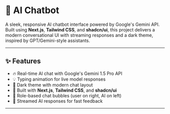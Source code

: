 # 💬 AI Chatbot

A sleek, responsive AI chatbot interface powered by Google's Gemini API. Built using **Next.js**, **Tailwind CSS**, and **shadcn/ui**, this project delivers a modern conversational UI with streaming responses and a dark theme, inspired by GPT/Gemini-style assistants.

---

## ✨ Features

- 🔥 Real-time AI chat with Google's Gemini 1.5 Pro API
- 💡 Typing animation for live model responses
- 🌙 Dark theme with modern chat layout
- 🧱 Built with **Next.js**, **Tailwind CSS**, and **shadcn/ui**
- 🎯 Role-based chat bubbles (user on right, AI on left)
- 🧠 Streamed AI responses for fast feedback

---

